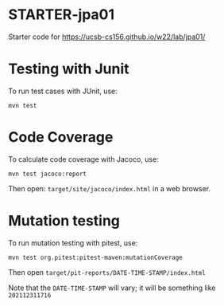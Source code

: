 # STARTER-jpa01

Starter code for https://ucsb-cs156.github.io/w22/lab/jpa01/


# Testing with Junit

To run test cases with JUnit, use:

```
mvn test
```

# Code Coverage

To calculate code coverage with Jacoco, use:

```
mvn test jacoco:report
```

Then open: `target/site/jacoco/index.html` in a web browser.

# Mutation testing

To run mutation testing with pitest, use:

```
mvn test org.pitest:pitest-maven:mutationCoverage
```

Then open `target/pit-reports/DATE-TIME-STAMP/index.html`

Note that the `DATE-TIME-STAMP` will vary; it will be something like `202112311716`

